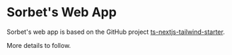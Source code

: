 # Sorbet's Web App

Sorbet's web app is based on the GitHub project [ts-nextjs-tailwind-starter](https://github.com/theodorusclarence/ts-nextjs-tailwind-starter/).

More details to follow.